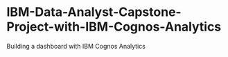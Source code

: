 # IBM-Data-Analyst-Capstone-Project-with-IBM-Cognos-Analytics
Building a dashboard with IBM Cognos Analytics
